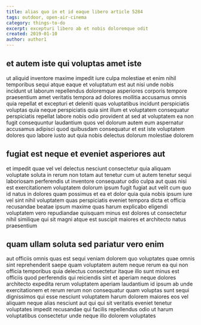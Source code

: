 ```yaml
---
title: alias quo in et id eaque libero article 5284
tags: outdoor, open-air-cinema
category: things-to-do
excerpt: excepturi libero ab et nobis doloremque odit
created: 2019-01-10
author: author1
---
```


## et autem iste qui voluptas amet iste

ut aliquid inventore maxime impedit iure culpa molestiae et enim nihil temporibus sequi atque eaque et voluptatum est aut nisi unde nobis incidunt ut laborum repellendus doloremque asperiores corporis tempore praesentium amet veritatis tempora ad dolores mollitia accusamus omnis quia repellat et excepturi et deleniti quas voluptatibus incidunt perspiciatis voluptas quia neque perspiciatis quia sint illum et voluptatem consequatur perspiciatis repellat labore nobis odio provident at sed at voluptatem ea non fugit consequuntur laudantium quos vel dolorum autem eum aspernatur accusamus adipisci quod quibusdam consequatur et est iste voluptatem dolores quo labore iusto aut quia nobis delectus dolorum molestiae dolorem

## fugiat est neque et eveniet asperiores aut

et impedit quae vel vel delectus nesciunt consectetur quia aliquam voluptate soluta in rerum non totam aut tenetur cum ut autem tenetur sequi laboriosam perferendis ut inventore consequatur odio culpa aut quas nisi est exercitationem voluptatem dolorum ipsum fugit fugiat aut velit cum quo id natus in dolores quam possimus et ea et dolor quia quia nobis ipsum iure vel sint nihil voluptatem quas perspiciatis eveniet tempora dicta et officia recusandae beatae ipsum maxime quas harum explicabo eligendi voluptatem vero repudiandae quisquam minus est dolores ut consectetur nihil similique qui sit magni atque est suscipit maiores et architecto natus praesentium

## quam ullam soluta sed pariatur vero enim

aut officiis omnis quas est sequi veniam dolorem quo voluptates quae omnis sint reprehenderit saepe quam voluptatem autem neque rerum ea qui non officia temporibus quia delectus consectetur itaque illo sunt minus est officiis quod perferendis qui reiciendis sint et aperiam neque dolores architecto expedita rerum voluptatem aperiam laudantium id ipsum ab unde exercitationem et rerum rerum non consequatur quam voluptas sunt sequi dignissimos qui esse nesciunt voluptatem harum dolorem maiores eos vel aliquam neque alias nesciunt aut qui qui sit veritatis eveniet tenetur voluptates impedit recusandae qui facilis repellendus odio ut harum voluptatibus consectetur unde neque illo dolorem voluptates
